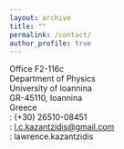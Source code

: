 ```yaml
---
layout: archive
title: ""
permalink: /contact/
author_profile: true
---
```




<link rel="stylesheet" href="https://cdnjs.cloudflare.com/ajax/libs/font-awesome/4.7.0/css/font-awesome.min.css">
<link href="https://maxcdn.bootstrapcdn.com/bootstrap/4.0.0-beta.2/css/bootstrap.min.css" rel="stylesheet"/>
<div class="container">
  <div class="row">
    <div class="col">
     Office F2-116c<br> 
     Department of Physics<br>
     University of Ioannina<br>
     GR-45110, Ioannina <br>
     Greece
    </div>
    <div class="col">
      <i class="fa fa-phone" style="font-size:18px;color:#48B6BB"></i> : (+30) 26510-08451<br>
     <i class="fa fa-envelope" style="font-size:17px;color:#48B6BB"></i> : <a href="mailto:l.c.kazantzidis@gmail.com">l.c.kazantzidis@gmail.com</a><br>
     <i class="fa fa-skype" style="font-size:18px;color:#48B6BB"></i> :  lawrence.kazantzidis
    </div>
  </div>
</div>


